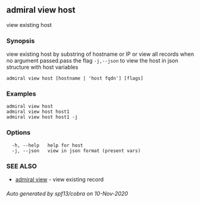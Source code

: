 ## admiral view host

view existing host

### Synopsis

view existing host by substring of hostname or IP or view all records when no argument passed.pass the flag `-j,--json` to view the host in json structure with host variables

```
admiral view host [hostname | 'host fqdn'] [flags]
```

### Examples

```
admiral view host
admiral view host host1
admiral view host host1 -j
```

### Options

```
  -h, --help   help for host
  -j, --json   view in json format (present vars)
```

### SEE ALSO

* [admiral view](admiral_view.md)	 - view existing record

###### Auto generated by spf13/cobra on 10-Nov-2020
